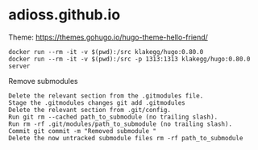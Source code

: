 # adioss.github.io

Theme: https://themes.gohugo.io/hugo-theme-hello-friend/

```
docker run --rm -it -v $(pwd):/src klakegg/hugo:0.80.0 
docker run --rm -it -v $(pwd):/src -p 1313:1313 klakegg/hugo:0.80.0 server
```

Remove submodules

```
Delete the relevant section from the .gitmodules file.
Stage the .gitmodules changes git add .gitmodules
Delete the relevant section from .git/config.
Run git rm --cached path_to_submodule (no trailing slash).
Run rm -rf .git/modules/path_to_submodule (no trailing slash).
Commit git commit -m "Removed submodule "
Delete the now untracked submodule files rm -rf path_to_submodule
```